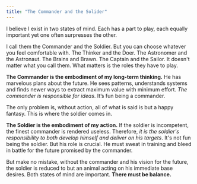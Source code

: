 ```yaml
---
title: "The Commander and the Solider"
---
```


I believe I exist in two states of mind. Each has a part to play, each equally important yet one often surpresses the other. 

I call them the Commander and the Soldier. But you can choose whatever you feel comfortable with. The Thinker and the Doer. The Astronomer and the Astronaut. The Brains and Brawn. The Captain and the Sailor. It doesn't matter what you call them. What matters is the roles they have to play. 

**The Commander is the embodiment of my long-term thinking.** He has marvelous plans about the future. He sees patterns, understands systems and finds newer ways to extract maximum value with minimum effort. *The commander is responsible for ideas*. It’s fun being a commander. 

The only problem is, without action, all of what is said is but a happy fantasy. This is where the soldier comes in. 

**The Soldier is the embodiment of my action.** If the soldier is incompetent, the finest commander is rendered useless. Therefore, *it is the soldier's responsibility to both develop himself and deliver on his targets*. It's not fun being the soldier. But his role is crucial. He must sweat in training and bleed in battle for the future promised by the commander. 

But make no mistake, without the commander and his vision for the future, the soldier is reduced to but an animal acting on his immediate base desires. Both states of mind are important. **There must be balance.** 
